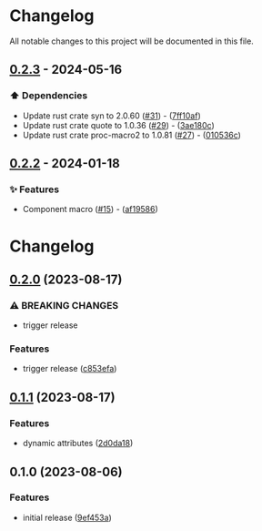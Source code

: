 # Changelog

All notable changes to this project will be documented in this file.

## [0.2.3](https://github.com/YoloDev/rstml-component/compare/0.2.2..0.2.3) - 2024-05-16

### ⬆️ Dependencies

- Update rust crate syn to 2.0.60 ([#31](https://github.com/YoloDev/rstml-component/pull/31)) - ([7ff10af](https://github.com/YoloDev/rstml-component/commit/7ff10af7ffa68927f9480dc6aa2329e7161a5aab))
- Update rust crate quote to 1.0.36 ([#29](https://github.com/YoloDev/rstml-component/pull/29)) - ([3ae180c](https://github.com/YoloDev/rstml-component/commit/3ae180cfc5f1595ec39fea6daaf91f1a3f966b62))
- Update rust crate proc-macro2 to 1.0.81 ([#27](https://github.com/YoloDev/rstml-component/pull/27)) - ([010536c](https://github.com/YoloDev/rstml-component/commit/010536c6aa8ae336d0fdc1c166d2c85f326c859e))

## [0.2.2](https://github.com/YoloDev/rstml-component/compare/0.2.0..0.2.2) - 2024-01-18

### ✨ Features

- Component macro ([#15](https://github.com/YoloDev/rstml-component/pull/15)) - ([af19586](https://github.com/YoloDev/rstml-component/commit/af19586a86e0e760b0269d130962b72d904d5a75))

# Changelog

## [0.2.0](https://github.com/YoloDev/rstml-component/compare/rstml-component-macro-v0.1.1...rstml-component-macro-v0.2.0) (2023-08-17)


### ⚠ BREAKING CHANGES

* trigger release

### Features

* trigger release ([c853efa](https://github.com/YoloDev/rstml-component/commit/c853efa95717807f4a074681db771099d9d6f215))

## [0.1.1](https://github.com/YoloDev/rstml-component/compare/rstml-component-macro-v0.1.0...rstml-component-macro-v0.1.1) (2023-08-17)


### Features

* dynamic attributes ([2d0da18](https://github.com/YoloDev/rstml-component/commit/2d0da18727dc7adf43a8bc21f012853deec242e8))

## 0.1.0 (2023-08-06)


### Features

* initial release ([9ef453a](https://github.com/YoloDev/rstml-component/commit/9ef453a6ec51e1093828cfccd6de43d21da7e9e0))
